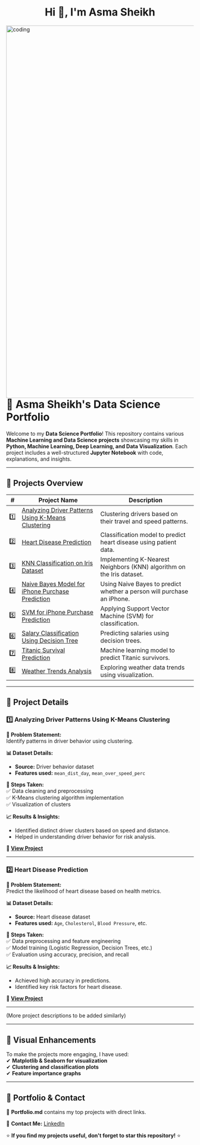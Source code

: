 
<h1 align="center">Hi 👋, I'm Asma Sheikh</h1>
<img align="right" alt="coding" width="1000" width="400" src="https://media.geeksforgeeks.org/wp-content/uploads/20240206103015/Data-Sciecne-Projects.webp"> 

# 🚀 Asma Sheikh's Data Science Portfolio

Welcome to my **Data Science Portfolio**! This repository contains various **Machine Learning and Data Science projects** showcasing my skills in **Python, Machine Learning, Deep Learning, and Data Visualization**. Each project includes a well-structured **Jupyter Notebook** with code, explanations, and insights.

---

## 📌 Projects Overview

| #  | Project Name                                         | Description                                              |
|----|-----------------------------------------------------|----------------------------------------------------------|
| 1️⃣  | [Analyzing Driver Patterns Using K-Means Clustering](#1️⃣-analyzing-driver-patterns-using-k-means-clustering) | Clustering drivers based on their travel and speed patterns. |
| 2️⃣  | [Heart Disease Prediction](#2️⃣-heart-disease-prediction) | Classification model to predict heart disease using patient data. |
| 3️⃣  | [KNN Classification on Iris Dataset](#3️⃣-knn-classification-on-iris-dataset) | Implementing K-Nearest Neighbors (KNN) algorithm on the Iris dataset. |
| 4️⃣  | [Naive Bayes Model for iPhone Purchase Prediction](#4️⃣-naive-bayes-model-for-iphone-purchase-prediction) | Using Naive Bayes to predict whether a person will purchase an iPhone. |
| 5️⃣  | [SVM for iPhone Purchase Prediction](#5️⃣-svm-for-iphone-purchase-prediction) | Applying Support Vector Machine (SVM) for classification. |
| 6️⃣  | [Salary Classification Using Decision Tree](#6️⃣-salary-classification-using-decision-tree) | Predicting salaries using decision trees. |
| 7️⃣  | [Titanic Survival Prediction](#7️⃣-titanic-survival-prediction) | Machine learning model to predict Titanic survivors. |
| 8️⃣  | [Weather Trends Analysis](#8️⃣-weather-trends-analysis) | Exploring weather data trends using visualization. |

---

## 📂 Project Details

### 1️⃣ Analyzing Driver Patterns Using K-Means Clustering

**📌 Problem Statement:**  
Identify patterns in driver behavior using clustering.

**📊 Dataset Details:**  
- **Source:** Driver behavior dataset  
- **Features used:** `mean_dist_day`, `mean_over_speed_perc`

**🔎 Steps Taken:**  
✅ Data cleaning and preprocessing  
✅ K-Means clustering algorithm implementation  
✅ Visualization of clusters  

**📈 Results & Insights:**  
- Identified distinct driver clusters based on speed and distance.  
- Helped in understanding driver behavior for risk analysis.  

**🔗 [View Project](./Analyzing%20Driver%20Patterns%20Using%20K-Means%20Clustering.ipynb)**  

---

### 2️⃣ Heart Disease Prediction

**📌 Problem Statement:**  
Predict the likelihood of heart disease based on health metrics.

**📊 Dataset Details:**  
- **Source:** Heart disease dataset  
- **Features used:** `Age`, `Cholesterol`, `Blood Pressure`, etc.

**🔎 Steps Taken:**  
✅ Data preprocessing and feature engineering  
✅ Model training (Logistic Regression, Decision Trees, etc.)  
✅ Evaluation using accuracy, precision, and recall  

**📈 Results & Insights:**  
- Achieved high accuracy in predictions.  
- Identified key risk factors for heart disease.  

**🔗 [View Project](./Heart_Disease_Prediction.ipynb)**  

---

(More project descriptions to be added similarly)

---

## 🎨 Visual Enhancements

To make the projects more engaging, I have used:  
✔ **Matplotlib & Seaborn for visualization**  
✔ **Clustering and classification plots**  
✔ **Feature importance graphs**  

---

## 📄 Portfolio & Contact  

📌 **Portfolio.md** contains my top projects with direct links.  

📧 **Contact Me:** [LinkedIn](www.linkedin.com/in/asma-sheikh-43bbab328)  

⭐ **If you find my projects useful, don't forget to star this repository!** ⭐  
